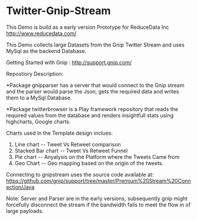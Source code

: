 Twitter-Gnip-Stream
===================

This Demo is build as a early version Prototype for ReduceData Inc http://www.reducedata.com/

This Demo collects large Datasets from the Gnip Twitter Stream and uses MySql as the backend Database.

Getting Started with Gnip : http://support.gnip.com/

Repostiory Description:

*Package gnipparser has a server that would connect to the Gnip stream and the parser would parse the Json, gets the required data and writes them to a  MySql Database.

*Package twitterbrowser is a Play framework repository that reads the required values from the database and renders insightfull stats using highcharts, Google charts. 

Charts used in the Template design inclues:
1) Line chart -- Tweet Vs Retweet comparison
2) Stacked Bar chart -- Tweet Vs Retweet Funnel
3) Pie chart -- Anyalysis on the Platform where the Tweets Came from
4) Geo Chart -- Geo mapping based on the origin of the tweets.

Connecting to gnipstream uses the source code available at: https://github.com/gnip/support/tree/master/Premium%20Stream%20Connection/Java

Note:  Server and Parser are in the early versions, subsequently gnip might forcefully disconnect the stream if the bandwidth fails to meet the flow in of large payloads.

